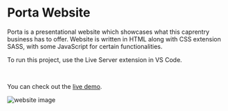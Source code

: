 # Porta Website

Porta is a presentational website which showcases what this caprentry business has to offer. Website is written in HTML along with CSS extension SASS, with some JavaScript for certain functionalities.

To run this project, use the Live Server extension in VS Code.

<br />

You can check out the [live demo](https://danijelmaksic.github.io/porta.github.io/).

![website image](https://danijelmaksic.vercel.app/assets/porta-entire-page-CR3ANOtJ.webp)
